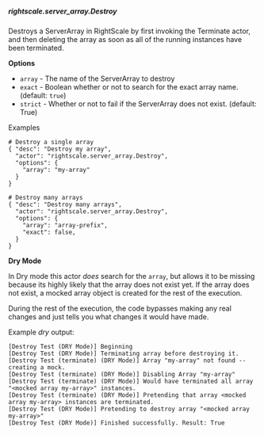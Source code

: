 ##### rightscale.server_array.Destroy

Destroys a ServerArray in RightScale by first invoking the Terminate actor, and
then deleting the array as soon as all of the running instances have been
terminated.

**Options**

  * `array` - The name of the ServerArray to destroy
  * `exact` - Boolean whether or not to search for the exact array name.
              (default: `true`)
  * `strict` - Whether or not to fail if the ServerArray does not exist.
               (default: True)

Examples

    # Destroy a single array
    { "desc": "Destroy my array",
      "actor": "rightscale.server_array.Destroy",
      "options": {
        "array": "my-array"
      }
    }

    # Destroy many arrays
    { "desc": "Destroy many arrays",
      "actor": "rightscale.server_array.Destroy",
      "options": {
        "array": "array-prefix",
        "exact": false,
      }
    }

**Dry Mode**

In Dry mode this actor _does_ search for the `array`, but allows it to be
missing because its highly likely that the array does not exist yet. If the
array does not exist, a mocked array object is created for the rest of the
execution.

During the rest of the execution, the code bypasses making any real changes
and just tells you what changes it would have made.

Example _dry_ output:

    [Destroy Test (DRY Mode)] Beginning
    [Destroy Test (DRY Mode)] Terminating array before destroying it.
    [Destroy Test (terminate) (DRY Mode)] Array "my-array" not found -- creating a mock.
    [Destroy Test (terminate) (DRY Mode)] Disabling Array "my-array"
    [Destroy Test (terminate) (DRY Mode)] Would have terminated all array "<mocked array my-array>" instances.
    [Destroy Test (terminate) (DRY Mode)] Pretending that array <mocked array my-array> instances are terminated.
    [Destroy Test (DRY Mode)] Pretending to destroy array "<mocked array my-array>"
    [Destroy Test (DRY Mode)] Finished successfully. Result: True
